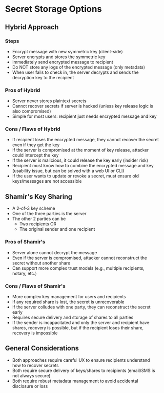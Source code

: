 # Secret Storage Options

## Hybrid Approach

### Steps

- Encrypt message with new symmetric key (client-side)
- Server encrypts and stores the symmetric key
- Immediately send encrypted message to recipient
- Do NOT store any logs of the encrypted message (only metadata)
- When user fails to check in, the server decrypts and sends the decryption key to the recipient

### Pros of Hybrid

- Server never stores plaintext secrets
- Cannot recover secrets if server is hacked (unless key release logic is also compromised)
- Simple for most users: recipient just needs encrypted message and key

### Cons / Flaws of Hybrid

- If recipient loses the encrypted message, they cannot recover the secret even if they get the key
- If the server is compromised at the moment of key release, attacker could intercept the key
- If the server is malicious, it could release the key early (insider risk)
- Recipient must know how to combine the encrypted message and key (usability issue, but can be solved with a web UI or CLI)
- If the user wants to update or revoke a secret, must ensure old keys/messages are not accessible

## Shamir's Key Sharing

- A 2-of-3 key scheme
- One of the three parties is the server
- The other 2 parties can be
  - Two recipients OR
  - The original sender and one recipient

### Pros of Shamir's

- Server alone cannot decrypt the message
- Even if the server is compromised, attacker cannot reconstruct the secret without another share
- Can support more complex trust models (e.g., multiple recipients, notary, etc.)

### Cons / Flaws of Shamir's

- More complex key management for users and recipients
- If any required share is lost, the secret is unrecoverable
- If the server colludes with one party, they can reconstruct the secret early
- Requires secure delivery and storage of shares to all parties
- If the sender is incapacitated and only the server and recipient have shares, recovery is possible, but if the recipient loses their share, recovery is impossible

## General Considerations

- Both approaches require careful UX to ensure recipients understand how to recover secrets
- Both require secure delivery of keys/shares to recipients (email/SMS is not always secure)
- Both require robust metadata management to avoid accidental disclosure or loss
